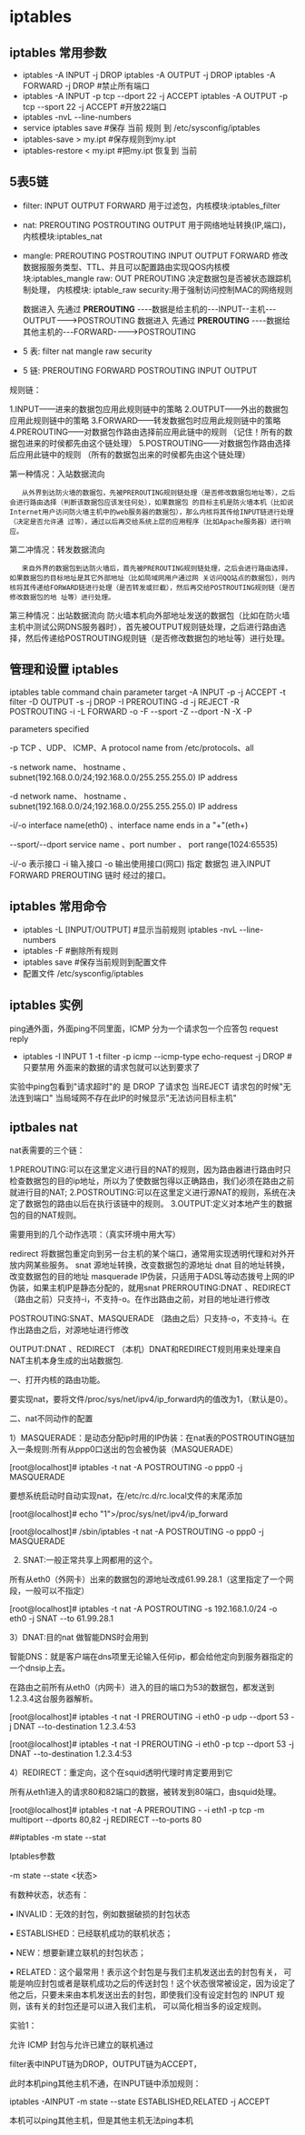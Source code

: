 
# iptables

## iptables  常用参数

* iptables -A INPUT -j DROP
  iptables -A OUTPUT -j DROP
  iptables -A FORWARD -j DROP  #禁止所有端口
* iptables -A INPUT -p tcp --dport 22 -j ACCEPT
  iptables -A OUTPUT -p tcp --sport 22 -j ACCEPT #开放22端口
* iptables -nvL --line-numbers
* service iptables save #保存 当前 规则 到 /etc/sysconfig/iptables
* iptables-save > my.ipt #保存规则到my.ipt
* iptables-restore < my.ipt #把my.ipt 恢复到 当前

## 5表5链

* filter: INPUT OUTPUT FORWARD
  用于过滤包，内核模块:iptables_filter
* nat: PREROUTING POSTROUTING OUTPUT
  用于网络地址转换(IP,端口)，内核模块:iptables_nat
* mangle: PREROUTING POSTROUTING INPUT OUTPUT FORWARD
  修改数据报服务类型、TTL、并且可以配置路由实现QOS内核模块:iptables_mangle
raw: OUT PREROUTING
  决定数据包是否被状态跟踪机制处理， 内核模块: iptable_raw
security:用于强制访问控制MAC的网络规则

    数据进入 先通过 **PREROUTING** ----数据是给主机的---INPUT--主机---OUTPUT--->POSTROUTING
    数据进入  先通过 **PREROUTING** ----数据给其他主机的---FORWARD---->POSTROUTING

* 5 表: filter nat mangle raw security
* 5 链: PREROUTING FORWARD POSTROUTING INPUT OUTPUT

规则链：


1.INPUT——进来的数据包应用此规则链中的策略
2.OUTPUT——外出的数据包应用此规则链中的策略
3.FORWARD——转发数据包时应用此规则链中的策略
4.PREROUTING——对数据包作路由选择前应用此链中的规则
（记住！所有的数据包进来的时侯都先由这个链处理）
5.POSTROUTING——对数据包作路由选择后应用此链中的规则
（所有的数据包出来的时侯都先由这个链处理）


第一种情况：入站数据流向

       从外界到达防火墙的数据包，先被PREROUTING规则链处理（是否修改数据包地址等），之后会进行路由选择（判断该数据包应该发往何处），如果数据包 的目标主机是防火墙本机（比如说Internet用户访问防火墙主机中的web服务器的数据包），那么内核将其传给INPUT链进行处理（决定是否允许通 过等），通过以后再交给系统上层的应用程序（比如Apache服务器）进行响应。

第二冲情况：转发数据流向

       来自外界的数据包到达防火墙后，首先被PREROUTING规则链处理，之后会进行路由选择，如果数据包的目标地址是其它外部地址（比如局域网用户通过网 关访问QQ站点的数据包），则内核将其传递给FORWARD链进行处理（是否转发或拦截），然后再交给POSTROUTING规则链（是否修改数据包的地 址等）进行处理。

第三种情况：出站数据流向
       防火墙本机向外部地址发送的数据包（比如在防火墙主机中测试公网DNS服务器时），首先被OUTPUT规则链处理，之后进行路由选择，然后传递给POSTROUTING规则链（是否修改数据包的地址等）进行处理。


## 管理和设置 iptables

      
iptables   table       command     chain           parameter        target
                      -A           INPUT             -p               -j ACCEPT
	   -t filter  -D           OUTPUT            -s               -j DROP
	              -I           PREROUTING        -d               -j REJECT
	              -R           POSTROUTING       -i
		      -L           FORWARD           -o
		      -F                             --sport
		      -Z                             --dport
		      -N
		      -X
		      -P



parameters                                            specified

-p                                               TCP 、UDP、 ICMP、A protocol name from /etc/protocols、all

-s                                              network name、 hostname 、subnet(192.168.0.0/24;192.168.0.0/255.255.255.0)
                                                IP address

-d                                             network name、 hostname 、subnet(192.168.0.0/24;192.168.0.0/255.255.255.0)                                                       IP address

-i/-o                                          interface name(eth0) 、interface name ends in a "+"(eth+)

--sport/--dport                               service name 、port number 、 port range(1024:65535)


-i/-o 表示接口 -i 输入接口 -o 输出使用接口(网口) 指定 数据包 进入INPUT FORWARD PREROUTING 链时 经过的接口。

## iptables 常用命令

* iptables -L [INPUT/OUTPUT] #显示当前规则 iptables -nvL --line-numbers
* iptables -F #删除所有规则
* iptables save #保存当前规则到配置文件
* 配置文件 /etc/sysconfig/iptables

## iptables 实例

ping通外面，外面ping不同里面，ICMP 分为一个请求包一个应答包 request reply

* iptables -I INPUT 1 -t filter -p icmp --icmp-type echo-request -j DROP # 只要禁用 外面来的数据的请求包就可以达到要求了


实验中ping包看到"请求超时"的 是 DROP 了请求包
当REJECT 请求包的时候"无法连到端口"
当局域网不存在此IP的时候显示"无法访问目标主机"



## iptbales nat 

nat表需要的三个链：

  1.PREROUTING:可以在这里定义进行目的NAT的规则，因为路由器进行路由时只检查数据包的目的ip地址，所以为了使数据包得以正确路由，我们必须在路由之前就进行目的NAT;
  2.POSTROUTING:可以在这里定义进行源NAT的规则，系统在决定了数据包的路由以后在执行该链中的规则。
  3.OUTPUT:定义对本地产生的数据包的目的NAT规则。

需要用到的几个动作选项：（真实环境中用大写）

 redirect	 将数据包重定向到另一台主机的某个端口，通常用实现透明代理和对外开放内网某些服务。
snat	源地址转换，改变数据包的源地址
dnat	目的地址转换，改变数据包的目的地址
masquerade	IP伪装，只适用于ADSL等动态拨号上网的IP伪装，如果主机IP是静态分配的，就用snat
PRERROUTING:DNAT 、REDIRECT   （路由之前）只支持-i，不支持-o。在作出路由之前，对目的地址进行修改

 POSTROUTING:SNAT、MASQUERADE （路由之后）只支持-o，不支持-i。在作出路由之后，对源地址进行修改

 OUTPUT:DNAT 、REDIRECT   （本机）DNAT和REDIRECT规则用来处理来自NAT主机本身生成的出站数据包.

一、打开内核的路由功能。

   要实现nat，要将文件/proc/sys/net/ipv4/ip_forward内的值改为1，（默认是0）。

 

二、nat不同动作的配置

 1）MASQUERADE：是动态分配ip时用的IP伪装：在nat表的POSTROUTING链加入一条规则:所有从ppp0口送出的包会被伪装（MASQUERADE）

 [root@localhost]# iptables -t nat -A POSTROUTING -o ppp0 -j MASQUERADE

要想系统启动时自动实现nat，在/etc/rc.d/rc.local文件的末尾添加

   [root@localhost]# echo "1">/proc/sys/net/ipv4/ip_forward

   [root@localhost]# /sbin/iptables -t nat -A POSTROUTING -o ppp0 -j MASQUERADE

 2) SNAT:一般正常共享上网都用的这个。

 所有从eth0（外网卡）出来的数据包的源地址改成61.99.28.1（这里指定了一个网段，一般可以不指定）

 [root@localhost]# iptables -t nat -A POSTROUTING -s 192.168.1.0/24 -o eth0 -j SNAT --to 61.99.28.1

3）DNAT:目的nat 做智能DNS时会用到

 智能DNS：就是客户端在dns项里无论输入任何ip，都会给他定向到服务器指定的一个dnsip上去。

 在路由之前所有从eth0（内网卡）进入的目的端口为53的数据包，都发送到1.2.3.4这台服务器解析。

 [root@localhost]# iptables -t nat -I PREROUTING -i eth0 -p udp --dport 53 -j DNAT --to-destination 1.2.3.4:53

 [root@localhost]# iptables -t nat -I PREROUTING -i eth0 -p tcp --dport 53 -j DNAT --to-destination 1.2.3.4:53

4）REDIRECT：重定向，这个在squid透明代理时肯定要用到它

 所有从eth1进入的请求80和82端口的数据，被转发到80端口，由squid处理。

 [root@localhost]# iptables -t nat -A PREROUTING - -i eth1 -p tcp -m multiport --dports 80,82 -j REDIRECT --to-ports 80


##iptables -m state --stat

Iptables参数

-m state --state <状态>

有数种状态，状态有：

▪ INVALID：无效的封包，例如数据破损的封包状态

▪ ESTABLISHED：已经联机成功的联机状态；

▪ NEW：想要新建立联机的封包状态；

▪ RELATED：这个最常用！表示这个封包是与我们主机发送出去的封包有关， 可能是响应封包或者是联机成功之后的传送封包！这个状态很常被设定，因为设定了他之后，只要未来由本机发送出去的封包，即使我们没有设定封包的 INPUT 规则，该有关的封包还是可以进入我们主机， 可以简化相当多的设定规则。

实验1：

允许 ICMP 封包与允许已建立的联机通过

filter表中INPUT链为DROP，OUTPUT链为ACCEPT，

此时本机ping其他主机不通，在INPUT链中添加规则：

iptables -AINPUT -m state --state ESTABLISHED,RELATED -j ACCEPT

本机可以ping其他主机，但是其他主机无法ping本机
